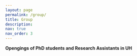 ```yaml
---
layout: page
permalink: /group/
title: Group
description: 
nav: true
nav_order: 3
---
```


**Opengings of PhD students and Research Assistants in UH** 
